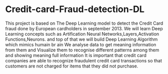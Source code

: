 # Credit-card-Fraud-detection-DL
This project is based on The Deep Learning model to detect the Credit Card fraud done by European cardholders in september 2013. We will learn Deep Learning concepts such as Artification Neural Networks,Layers,Activation Functions,Neurons. and top of that we will build Deep Learning Algorithm which mimics humain br ain We analyse data to get meaning information from them and Visualize them to recognise different patterns among them and showing meaning full information It is important that credit card companies are able to recognize fraudulent credit card transactions so that customers are not charged for items that they did not purchase.

